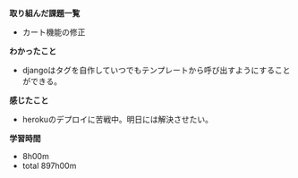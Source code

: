 **取り組んだ課題一覧**
* カート機能の修正

**わかったこと**
* djangoはタグを自作していつでもテンプレートから呼び出すようにすることができる。

**感じたこと**
* herokuのデプロイに苦戦中。明日には解決させたい。

**学習時間**
* 8h00m
 * total 897h00m
